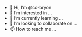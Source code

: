- 👋 Hi, I’m @cc-bryon
- 👀 I’m interested in ...
- 🌱 I’m currently learning ...
- 💞️ I’m looking to collaborate on ...
- 📫 How to reach me ...

<!---
cc-bryon/cc-bryon is a ✨ special ✨ repository because its `README.md` (this file) appears on your GitHub profile.
You can click the Preview link to take a look at your changes.
--->
